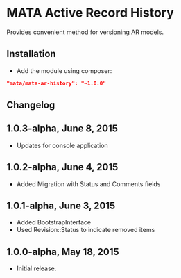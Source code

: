 MATA Active Record History
==========================================

Provides convenient method for versioning AR models.

Installation
------------

- Add the module using composer: 

```json
"mata/mata-ar-history": "~1.0.0"
```

Changelog
---------

## 1.0.3-alpha, June 8, 2015

- Updates for console application

## 1.0.2-alpha, June 4, 2015

- Added Migration with Status and Comments fields

## 1.0.1-alpha, June 3, 2015

- Added BootstrapInterface 
- Used Revision::Status to indicate removed items


## 1.0.0-alpha, May 18, 2015

- Initial release.
